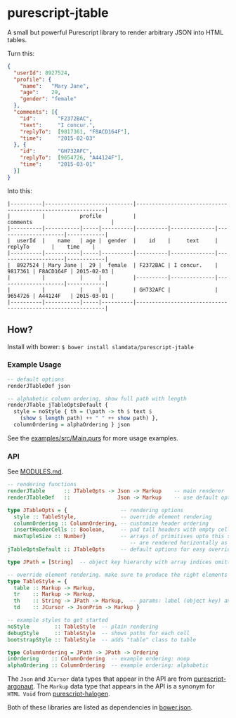 # purescript-jtable

A small but powerful Purescript library to render arbitrary JSON into HTML tables.

Turn this:

```json
{
  "userId": 8927524,
  "profile": {
    "name":   "Mary Jane",
    "age":    29,
    "gender": "female"
  },
  "comments": [{
    "id":       "F2372BAC",
    "text":     "I concur.",
    "replyTo":  [9817361, "F8ACD164F"],
    "time":     "2015-02-03"
  }, {
    "id":       "GH732AFC",
    "replyTo":  [9654726, "A44124F"],
    "time":     "2015-03-01"
  }]
}
```

Into this:

```
|----------|----------------------------|------------------------------------------------------------|
|          |           profile          |                           comments                         |
|----------|-----------|-----|----------|----------|--------------|---------------------|------------|
|  userId  |    name   | age |  gender  |    id    |     text     |       replyTo       |    time    |
|----------|-----------|-----|----------|----------|--------------|---------------------|------------|
|  8927524 | Mary Jane |  29 |  female  | F2372BAC | I concur.    | 9817361 | F8ACD164F | 2015-02-03 |
|          |           |     |          |----------|--------------|---------------------|------------|
|          |           |     |          | GH732AFC |              | 9654726 | A44124F   | 2015-03-01 |
|----------|-----------|-----|----------|------------------------------------------------------------|
```


## How?

Install with bower: `$ bower install slamdata/purescript-jtable`


### Example Usage

```purescript
-- default options
renderJTableDef json

-- alphabetic column ordering, show full path with length
renderJTable jTableOptsDefault {
  style = noStyle { th = (\path -> th $ text $
    (show $ length path) ++ " " ++ show path) },
  columnOrdering = alphaOrdering } json

```

See the [examples/src/Main.purs](examples/src/Main.purs) for more usage
examples.


### API

See [MODULES.md](MODULES.md).

```purescript
-- rendering functions
renderJTable      :: JTableOpts -> Json -> Markup    -- main renderer
renderJTableDef   ::               Json -> Markup    -- use default options

type JTableOpts = {                 -- rendering options
  style :: TableStyle,              -- override element rendering
  columnOrdering :: ColumnOrdering, -- customize header ordering
  insertHeaderCells :: Boolean,     -- pad tall headers with empty cells above
  maxTupleSize :: Number}           -- arrays of primitives upto this size
                                       -- are rendered horizontally as tuples
jTableOptsDefault :: JTableOpts     -- default options for easy overriding

type JPath = [String]  -- object key hierarchy with array indices omitted

-- override element rendering. make sure to produce the right elements
type TableStyle = {
  table :: Markup -> Markup,
  tr    :: Markup -> Markup,
  th    :: String -> JPath -> Markup,  -- params: label (object key) and path
  td    :: JCursor -> JsonPrim -> Markup }

-- example styles to get started
noStyle        :: TableStyle  -- plain rendering
debugStyle     :: TableStyle  -- shows paths for each cell
bootstrapStyle :: TableStyle  -- adds "table" class to table

type ColumnOrdering = JPath -> JPath -> Ordering
inOrdering    :: ColumnOrdering  -- example ordering: noop
alphaOrdering :: ColumnOrdering  -- example ordering: alphabetic
```

The `Json` and `JCursor` data types that appear in the API are from
[purescript-argonaut](https://github.com/purescript-contrib/purescript-argonaut).
The `Markup` data type that appears in the API is a synonym for `HTML Void`
from [purescript-halogen](https://github.com/slamdata/purescript-halogen).

Both of these libraries are listed as dependencies in [bower.json](bower.json).

